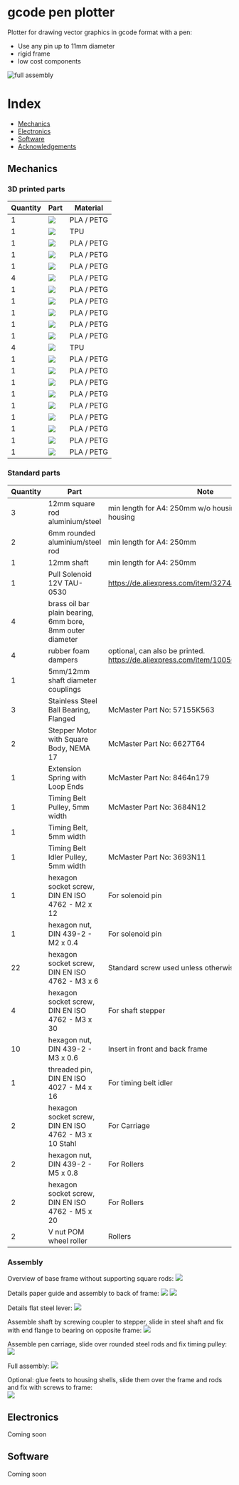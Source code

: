 # gcode pen plotter

Plotter for drawing vector graphics in gcode format with a pen:

- Use any pin up to 11mm diameter
- rigid frame
- low cost components

<img src="./print/zsb/full_nocolor.png" alt="full assembly"/>

# Index
- [Mechanics](#Mechanics)
- [Electronics](#Electronics)
- [Software](#Software)
- [Acknowledgements](#Acknowledgements)


## Mechanics

### 3D printed parts

| Quantity | Part | Material |
| ---- | -------- | -------- |
| 1 | <img src="./print/png/carriage_penholder_base.png"/> | PLA / PETG | |
| 1 | <img src="./print/png/carriage_penholder_connector_fitting.png"/> | TPU | |
| 1 | <img src="./print/png/carriage_penholder_connector_head.png"/> | PLA / PETG | |
| 1 | <img src="./print/png/carriage_penholder_connector_screw.png"/> | PLA / PETG | |
| 1 | <img src="./print/png/carriage.png"/> | PLA / PETG | |
| 4 | <img src="./print/png/flat_steel_flange.png"/> | PLA / PETG |  |
| 1 | <img src="./print/png/flat_steel_lever.png"/> | PLA / PETG |  |
| 1 | <img src="./print/png/frame_back.png"/> | PLA / PETG |  |
| 1 | <img src="./print/png/frame_front.png"/> | PLA / PETG |  |
| 1 | <img src="./print/png/housing_back.png"/> | PLA / PETG | optional |
| 1 | <img src="./print/png/housing_front.png"/> | PLA / PETG | optional |
| 4 | <img src="./print/png/housing_feet.png"/> | TPU | Can use standard rubber dampers instead, e.g. https://de.aliexpress.com/item/1005008240903321.html |
| 1 | <img src="./print/png/paper_guide_1.png"/> | PLA / PETG | Use light supports |
| 1 | <img src="./print/png/paper_guide_2.png"/> | PLA / PETG | Use light supports |
| 1 | <img src="./print/png/paper_guide_lever.png"/> | PLA / PETG |  |
| 1 | <img src="./print/png/paper_guide_pusher.png"/> | PLA / PETG |  |
| 1 | <img src="./print/png/paper_guide_lever.png"/> | PLA / PETG |  |
| 1 | <img src="./print/png/paper_intake_support.png"/> | PLA / PETG |  |
| 1 | <img src="./print/png/shaft_connector_flange.png"> | PLA / PETG | optional, if no standard couplers are used |
| 1 | <img src="./print/png/shaft_end_flange.png"> | PLA / PETG |  |
| 1 | <img src="./print/png/solenoid_slider.png"> | PLA / PETG | If pull solenoid is used |

### Standard parts

| Quantity | Part | Note |
| -------- | ---- | ---- |
| 3 | 12mm square rod aluminium/steel | min length for A4: 250mm w/o housing, 380mm with housing |
| 2 | 6mm rounded aluminium/steel rod | min length for A4: 250mm |
| 1 | 12mm shaft | min length for A4: 250mm |
| 1 | Pull Solenoid 12V TAU-0530 | https://de.aliexpress.com/item/32748229525.html |
| 4 | brass oil bar plain bearing, 6mm bore, 8mm outer diameter |  |
| 4 | rubber foam dampers | optional, can also be printed. https://de.aliexpress.com/item/1005008240903321.html |
| 1 | 5mm/12mm shaft diameter couplings |
| 3 | Stainless Steel Ball Bearing, Flanged | McMaster Part No: 57155K563 |
| 2 | Stepper Motor with Square Body, NEMA 17 | McMaster Part No: 6627T64 |
| 1 | Extension Spring with Loop Ends | McMaster Part No: 8464n179 |
| 1 | Timing Belt Pulley, 5mm width | McMaster Part No: 3684N12 |
| 1 | Timing Belt, 5mm width |
| 1 | Timing Belt Idler Pulley, 5mm width | McMaster Part No: 3693N11 | 
| 1 | hexagon socket screw, DIN EN ISO 4762 - M2 x 12 | For solenoid pin |
| 1 | hexagon nut, DIN 439-2 - M2 x 0.4 | For solenoid pin |
| 22 | hexagon socket screw, DIN EN ISO 4762 - M3 x 6 | Standard screw used unless otherwise specified |
| 4 | hexagon socket screw, DIN EN ISO 4762 - M3 x 30 | For shaft stepper |
| 10 | hexagon nut, DIN 439-2 - M3 x 0.6 | Insert in front and back frame |
| 1 | threaded pin, DIN EN ISO 4027 - M4 x 16 | For timing belt idler |
| 2 | hexagon socket screw, DIN EN ISO 4762 - M3 x 10 Stahl | For Carriage |
| 2 | hexagon nut, DIN 439-2 - M5 x 0.8 | For Rollers |
| 2 | hexagon socket screw, DIN EN ISO 4762 - M5 x 20 | For Rollers |
| 2 | V nut POM wheel roller | Rollers |


### Assembly

Overview of base frame without supporting square rods:
<img src="./print/zsb/frame_front_back.png">


Details paper guide and assembly to back of frame:
<img src="./print/zsb/paper_guide.png">
<img src="./print/zsb/back_paper_guide.png">


Details flat steel lever:
<img src="./print/zsb/flat_steel.png">


Assemble shaft by screwing coupler to stepper, slide in steel shaft and fix with end flange to bearing on opposite frame:
<img src="./print/zsb/shaft.png">


Assemble pen carriage, slide over rounded steel rods and fix timing pulley:
<img src="./print/zsb/carriage.png">


Full assembly:
<img src="./print/zsb/full_no_housing.png">


Optional: glue feets to housing shells, slide them over the frame and rods and fix with screws to frame:  
<img src="./print/zsb/full.png">

## Electronics

Coming soon



## Software

Coming soon